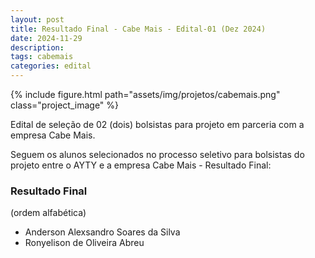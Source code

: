 ```yaml
---
layout: post
title: Resultado Final - Cabe Mais - Edital-01 (Dez 2024)
date: 2024-11-29
description: 
tags: cabemais
categories: edital
---
```




{% include figure.html path="assets/img/projetos/cabemais.png" class="project_image" %}

Edital de seleção de 02 (dois) bolsistas para projeto em parceria com a empresa Cabe Mais.

Seguem os alunos selecionados no processo seletivo para bolsistas do projeto entre o AYTY e a empresa Cabe Mais - Resultado Final:

### Resultado Final
(ordem alfabética)

- Anderson Alexsandro Soares da Silva
- Ronyelison de Oliveira Abreu
